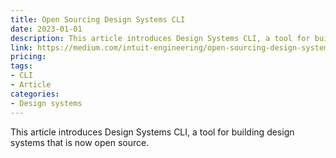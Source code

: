 ```yaml
---
title: Open Sourcing Design Systems CLI
date: 2023-01-01
description: This article introduces Design Systems CLI, a tool for building design systems that is now open source.
link: https://medium.com/intuit-engineering/open-sourcing-design-systems-cli-ac9e3449100d
pricing: 
tags: 
- CLI
- Article
categories: 
- Design systems
---
```


This article introduces Design Systems CLI, a tool for building design systems that is now open source.